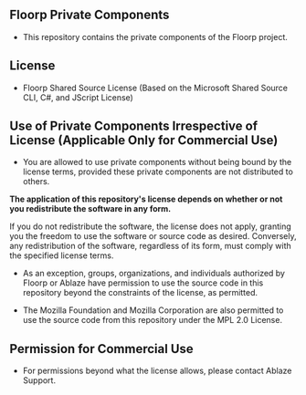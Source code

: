 ## Floorp Private Components

- This repository contains the private components of the Floorp project.

## License

- Floorp Shared Source License (Based on the Microsoft Shared Source CLI, C#, and JScript License)

## Use of Private Components Irrespective of License (Applicable Only for Commercial Use)

- You are allowed to use private components without being bound by the license terms, provided these private components are not distributed to others.

**The application of this repository's license depends on whether or not you redistribute the software in any form.**

If you do not redistribute the software, the license does not apply, granting you the freedom to use the software or source code as desired. Conversely, any redistribution of the software, regardless of its form, must comply with the specified license terms.

- As an exception, groups, organizations, and individuals authorized by Floorp or Ablaze have permission to use the source code in this repository beyond the constraints of the license, as permitted.

- The Mozilla Foundation and Mozilla Corporation are also permitted to use the source code from this repository under the MPL 2.0 License.

## Permission for Commercial Use

- For permissions beyond what the license allows, please contact Ablaze Support.
